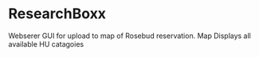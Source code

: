 # ResearchBoxx
Webserer GUI for upload to map of Rosebud reservation.
Map Displays all available HU catagoies